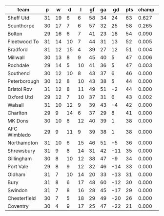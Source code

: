 |     team     | p  | w  | d  | l  | gf | ga | gd  | pts | champ | top2  | top3  | top4  |  5-7  | bot4  | bot3  | bot2  |
|--------------|----|----|----|----|----|----|-----|-----|-------|-------|-------|-------|-------|-------|-------|-------|
| Sheff Utd    | 31 | 19 |  6 |  6 | 58 | 34 |  24 |  63 | 0.627 | 0.884 | 0.967 | 0.989 | 0.011 | 0.000 | 0.000 | 0.000|
| Scunthorpe   | 30 | 17 |  7 |  6 | 57 | 32 |  25 |  58 | 0.265 | 0.668 | 0.866 | 0.940 | 0.055 | 0.000 | 0.000 | 0.000|
| Bolton       | 29 | 16 |  6 |  7 | 41 | 23 |  18 |  54 | 0.090 | 0.314 | 0.644 | 0.794 | 0.170 | 0.000 | 0.000 | 0.000|
| Fleetwood To | 31 | 14 | 10 |  7 | 44 | 31 |  13 |  52 | 0.005 | 0.035 | 0.131 | 0.296 | 0.404 | 0.000 | 0.000 | 0.000|
| Bradford     | 31 | 12 | 15 |  4 | 39 | 27 |  12 |  51 | 0.004 | 0.028 | 0.107 | 0.250 | 0.409 | 0.000 | 0.000 | 0.000|
| Millwall     | 30 | 13 |  8 |  9 | 45 | 40 |   5 |  47 | 0.006 | 0.030 | 0.107 | 0.255 | 0.409 | 0.000 | 0.000 | 0.000|
| Rochdale     | 29 | 14 |  5 | 10 | 41 | 36 |   5 |  47 | 0.003 | 0.021 | 0.078 | 0.179 | 0.371 | 0.000 | 0.000 | 0.000|
| Southend     | 30 | 12 | 10 |  8 | 43 | 37 |   6 |  46 | 0.000 | 0.004 | 0.025 | 0.072 | 0.265 | 0.000 | 0.000 | 0.000|
| Peterborough | 30 | 12 |  8 | 10 | 43 | 38 |   5 |  44 | 0.000 | 0.001 | 0.012 | 0.040 | 0.187 | 0.000 | 0.000 | 0.000|
| Bristol Rov  | 31 | 12 |  8 | 11 | 49 | 51 |  -2 |  44 | 0.000 | 0.001 | 0.002 | 0.009 | 0.083 | 0.001 | 0.000 | 0.000|
| Oxford Utd   | 29 | 12 |  7 | 10 | 37 | 31 |   6 |  43 | 0.002 | 0.012 | 0.048 | 0.124 | 0.308 | 0.000 | 0.000 | 0.000|
| Walsall      | 31 | 10 | 12 |  9 | 39 | 43 |  -4 |  42 | 0.000 | 0.000 | 0.001 | 0.003 | 0.044 | 0.004 | 0.001 | 0.000|
| Charlton     | 29 |  9 | 14 |  6 | 37 | 29 |   8 |  41 | 0.000 | 0.002 | 0.010 | 0.038 | 0.187 | 0.000 | 0.000 | 0.000|
| MK Dons      | 30 | 10 |  8 | 12 | 40 | 39 |   1 |  38 | 0.000 | 0.000 | 0.000 | 0.001 | 0.020 | 0.019 | 0.006 | 0.001|
| AFC Wimbledo | 29 |  9 | 11 |  9 | 39 | 38 |   1 |  38 | 0.000 | 0.001 | 0.004 | 0.011 | 0.072 | 0.003 | 0.000 | 0.000|
| Northampton  | 31 | 10 |  6 | 15 | 46 | 51 |  -5 |  36 | 0.000 | 0.000 | 0.000 | 0.000 | 0.003 | 0.062 | 0.023 | 0.005|
| Shrewsbury   | 31 |  9 |  8 | 14 | 31 | 42 | -11 |  35 | 0.000 | 0.000 | 0.000 | 0.000 | 0.001 | 0.140 | 0.060 | 0.019|
| Gillingham   | 30 |  8 | 10 | 12 | 38 | 47 |  -9 |  34 | 0.000 | 0.000 | 0.000 | 0.000 | 0.002 | 0.079 | 0.032 | 0.009|
| Port Vale    | 29 |  8 |  9 | 12 | 32 | 46 | -14 |  33 | 0.000 | 0.000 | 0.000 | 0.000 | 0.001 | 0.213 | 0.107 | 0.041|
| Oldham       | 31 |  7 | 10 | 14 | 20 | 33 | -13 |  31 | 0.000 | 0.000 | 0.000 | 0.000 | 0.000 | 0.485 | 0.293 | 0.125|
| Bury         | 31 |  8 |  6 | 17 | 48 | 60 | -12 |  30 | 0.000 | 0.000 | 0.000 | 0.000 | 0.000 | 0.450 | 0.268 | 0.124|
| Swindon      | 31 |  7 |  8 | 16 | 28 | 45 | -17 |  29 | 0.000 | 0.000 | 0.000 | 0.000 | 0.000 | 0.694 | 0.510 | 0.272|
| Chesterfield | 30 |  7 |  5 | 18 | 29 | 49 | -20 |  26 | 0.000 | 0.000 | 0.000 | 0.000 | 0.000 | 0.889 | 0.786 | 0.605|
| Coventry     | 30 |  4 |  9 | 17 | 25 | 47 | -22 |  21 | 0.000 | 0.000 | 0.000 | 0.000 | 0.000 | 0.962 | 0.914 | 0.800|
